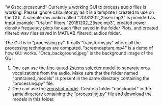 "# Gsoc_orcasound" 
Currently a working GUI to process audio files is working. 
Please ignore calculator.py as it is a template I created to use on the GUI.
A sample raw audio called "20181202_25sec.mp3" is provided as input example.
"trial.m" filters "20181202_25sec.mp3", created power density frequency plots for each filter saved in the folder Plots,
and created filtered wav files saved in MATLAB_filtered_audios folder.

The GUI is in "processing.py". It calls "transforms.py" where all the processing techniques are computed.
"screencapture.mp4" is a demo of how GUI works.
"Orca_background.jpeg" is the background image of the GUI

1. One can use the [fine-tuned 2stems spleeter model](https://drive.google.com/drive/folders/1dQFwODO-pIYMax55gq7q6OKtlDkeN5Rz?usp=sharing) to separate orca vocalizations from the audio. Make sure that the folder named "pretrained_models" is present in the same directory containing the "processing.py" file.
2. One can use the [zeroshot model](https://drive.google.com/drive/folders/1RouwHsGsMs8n3l_jF8XifWtbPzur_YQS?usp=sharing). Create a folder "checkpoint" in the same directory containing the "processing.py" file and download the models in this folder.
